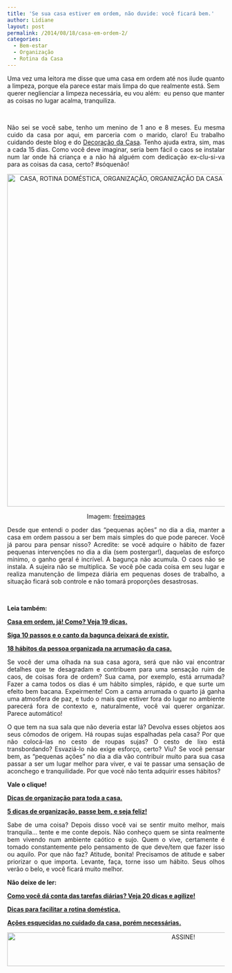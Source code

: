 ```yaml
---
title: 'Se sua casa estiver em ordem, não duvide: você ficará bem.'
author: Lidiane
layout: post
permalink: /2014/08/18/casa-em-ordem-2/
categories:
  - Bem-estar
  - Organização
  - Rotina da Casa
---
```

Uma vez uma leitora me disse que uma casa em ordem até nos ilude quanto a limpeza, porque ela parece estar mais limpa do que realmente está. Sem querer neglienciar a limpeza necessária, eu vou além:  eu penso que manter as coisas no lugar acalma, tranquiliza.

&nbsp;

<p align="justify">
  Não sei se você sabe, tenho um menino de 1 ano e 8 meses. Eu mesma cuido da casa por aqui, em parceria com o marido, claro! Eu trabalho cuidando deste blog e do <a href="http://www.decoracaodacasa.com/" target="_blank" rel="noopener noreferrer">Decoração da Casa</a>. Tenho ajuda extra, sim, mas a cada 15 dias. Como você deve imaginar, seria bem fácil o caos se instalar num lar onde há criança e a não há alguém com dedicação ex-clu-si-va para as coisas da casa, certo? #sóquenão!
</p>

<!--more-->

<p align="center">
  <a href="https://www.trololodemulher.com.br/2014/08/CASA-ROTINA-DOMÉSTICA-ORGANIZAÇÃO-ORGANIZAÇÃO-DA-CASA.jpg"><img class="alignnone size-full wp-image-10284" src="https://www.trololodemulher.com.br/2014/08/CASA-ROTINA-DOMÉSTICA-ORGANIZAÇÃO-ORGANIZAÇÃO-DA-CASA.jpg" alt="CASA, ROTINA DOMÉSTICA, ORGANIZAÇÃO, ORGANIZAÇÃO DA CASA" width="512" height="768" /></a>
</p>

<p align="center">
  Imagem: <a href="http://www.freeimages.com/" target="_blank" rel="noopener noreferrer">freeimages</a>
</p>

<p align="justify">
  Desde que entendi o poder das “pequenas ações” no dia a dia, manter a casa em ordem passou a ser bem mais simples do que pode parecer. Você já parou para pensar nisso? Acredite: se você adquire o hábito de fazer pequenas intervenções no dia a dia (sem postergar!), daquelas de esforço mínimo, o ganho geral é incrível. A bagunça não acumula. O caos não se instala. A sujeira não se multiplica. Se você põe cada coisa em seu lugar e realiza manutenção de limpeza diária em pequenas doses de trabalho, a situação ficará sob controle e não tomará proporções desastrosas.
</p>

&nbsp;

<p align="justify">
  <strong>Leia também:</strong>
</p>

<p align="justify">
  <a href="http://www.trololodemulher.com.br/2014/06/06/casa-em-ordem/" target="_blank" rel="noopener noreferrer"><strong>Casa em ordem, já! Como? Veja 19 dicas.</strong></a>
</p>

<p align="justify">
  <a href="http://www.trololodemulher.com.br/2011/04/01/bagunca-organizacao/" target="_blank" rel="noopener noreferrer"><strong>Siga 10 passos e o canto da bagunça deixará de existir.</strong></a>
</p>

<p align="justify">
  <a href="http://www.decoracaodacasa.com/organizacao-da-casa/" target="_blank" rel="noopener noreferrer"><strong>18 hábitos da pessoa organizada na arrumação da casa.</strong></a>
</p>

<p align="justify">
  Se você der uma olhada na sua casa agora, será que não vai encontrar detalhes que te desagradam e contribuem para uma sensação ruim de caos, de coisas fora de ordem? Sua cama, por exemplo, está arrumada? Fazer a cama todos os dias é um hábito simples, rápido, e que surte um efeito bem bacana. Expeirmente! Com a cama arrumada o quarto já ganha uma atmosfera de paz, e tudo o mais que estiver fora do lugar no ambiente parecerá fora de contexto e, naturalmente, você vai querer organizar. Parece automático!
</p>

<p align="justify">
  O que tem na sua sala que não deveria estar lá? Devolva esses objetos aos seus cômodos de origem. Há roupas sujas espalhadas pela casa? Por que não colocá-las no cesto de roupas sujas? O cesto de lixo está transbordando? Esvaziá-lo não exige esforço, certo? Viu? Se você pensar bem, as “pequenas ações” no dia a dia vão contribuir muito para sua casa passar a ser um lugar melhor para viver, e vai te passar uma sensação de aconchego e tranquilidade. Por que você não tenta adquirir esses hábitos?
</p>

<p align="justify">
  <strong>Vale o clique!</strong>
</p>

<p align="justify">
  <a href="http://www.decoracaodacasa.com/dicas-organizacao-da-casa/" target="_blank" rel="noopener noreferrer"><strong>Dicas de organização para toda a casa.</strong></a>
</p>

<p align="justify">
  <a href="http://www.decoracaodacasa.com/5-dicas-de-oganizacao/" target="_blank" rel="noopener noreferrer"><strong>5 dicas de organização, passe bem, e seja feliz!</strong></a>
</p>

<p align="justify">
  Sabe de uma coisa? Depois disso você vai se sentir muito melhor, mais tranquila… tente e me conte depois. Não conheço quem se sinta realmente bem vivendo num ambiente caótico e sujo. Quem o vive, certamente é tomado constantemente pelo pensamento de que deve/tem que fazer isso ou aquilo. Por que não faz? Atitude, bonita! Precisamos de atitude e saber priorizar o que importa. Levante, faça, torne isso um hábito. Seus olhos verão o belo, e você ficará muito melhor.
</p>

<p align="justify">
  <strong>Não deixe de ler:</strong>
</p>

<p align="justify">
  <a href="http://www.trololodemulher.com.br/2013/07/05/tarefas-domesticas/" target="_blank" rel="noopener noreferrer"><strong>Como você dá conta das tarefas diárias? Veja 20 dicas e agilize!</strong></a>
</p>

<p align="justify">
  <a href="http://www.trololodemulher.com.br/2010/09/10/dicas-rotina-domestica/" target="_blank" rel="noopener noreferrer"><strong>Dicas para facilitar a rotina doméstica.</strong></a>
</p>

<p align="justify">
  <a href="http://www.trololodemulher.com.br/2010/08/20/cuidado-da-casa/" target="_blank" rel="noopener noreferrer"><strong>Ações esquecidas no cuidado da casa, porém necessárias.</strong></a>
</p>

<p align="center">
  <a href="http://feedburner.google.com/fb/a/mailverify?uri=blogBichaFemea&loc=en_US" target="_blank" rel="noopener noreferrer"><img class="alignnone size-full wp-image-10439" src="https://www.trololodemulher.com.br/2014/09/ASSINE.png" alt="ASSINE!" width="800" height="78" /></a>
</p>